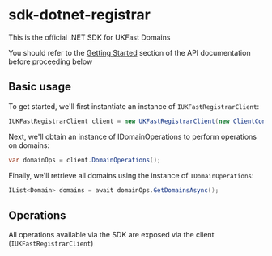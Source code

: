 # sdk-dotnet-registrar

This is the official .NET SDK for UKFast Domains

You should refer to the [Getting Started](https://developers.ukfast.io/getting-started) section of the API documentation before proceeding below

## Basic usage

To get started, we'll first instantiate an instance of `IUKFastRegistrarClient`:

```csharp
IUKFastRegistrarClient client = new UKFastRegistrarClient(new ClientConnection("myapikey"));
```

Next, we'll obtain an instance of IDomainOperations to perform operations on domains:

```csharp
var domainOps = client.DomainOperations();
```

Finally, we'll retrieve all domains using the instance of `IDomainOperations`:

```csharp
IList<Domain> domains = await domainOps.GetDomainsAsync();
```

## Operations

All operations available via the SDK are exposed via the client (`IUKFastRegistrarClient`)
